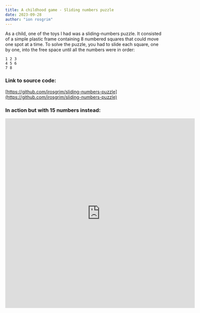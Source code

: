 ```yaml
---
title: A childhood game - Sliding numbers puzzle
date: 2023-09-28
author: "ion rosgrim"
---
```


As a child, one of the toys I had was a sliding-numbers puzzle. It consisted of a simple plastic frame containing 8 numbered squares that could move one spot at a time. To solve the puzzle, you had to slide each square, one by one, into the free space until all the numbers were in order:

```
1 2 3 
4 5 6 
7 8  
```

### Link to source code:

[https://github.com/irosgrim/sliding-numbers-puzzle](https://github.com/irosgrim/sliding-numbers-puzzle)

### In action but with 15 numbers instead:

<iframe src="https://irosgrim.github.io/sliding-numbers-puzzle/" frameborder="0" width="600" height="600"></iframe>

